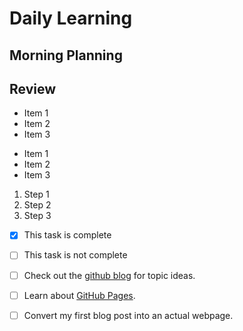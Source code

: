 # Daily Learning
## Morning Planning
## Review

- Item 1
- Item 2
- Item 3

* Item 1
* Item 2
* Item 3

1. Step 1
1. Step 2
1. Step 3

- [x] This task is complete
- [ ] This task is not complete

- [ ] Check out the [github blog](https://github.blog/) for topic ideas.
- [ ] Learn about [GitHub Pages](https://skills.github.com/#first-day-on-github).
- [ ] Convert my first blog post into an actual webpage.
